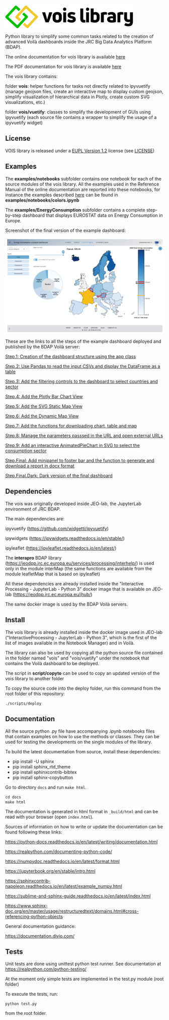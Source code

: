 ![logo](./vois.png)

Python library to simplify some common tasks related to the creation of advanced Voilà dashboards inside the JRC Big Data Analytics Platform (BDAP).

The online documentation for vois library is available [here](https://vois.readthedocs.io/en/latest/1_intro.html)

The PDF documentation for vois library is available [here](https://vois.readthedocs.io/_/downloads/en/latest/pdf/)

The vois library contains:

folder **vois**: helper functions for tasks not directly related to ipyvuetify (manage geojson files, create an interactive map to display custom geojson, simplify visualization of hierarchical data in Plotly, create custom SVG visualizations, etc.)

folder **vois/vuetify**: classes to simplify the development of GUIs using ipyvuetify (each source file contains a wrapper to simplify the usage of a ipyvuetify widget)


## License

VOIS library is released under a
[EUPL Version 1.2](https://joinup.ec.europa.eu/collection/eupl/eupl-text-eupl-12) license (see
[LICENSE](LICENSE))


## Examples

The **examples/notebooks** subfolder contains one notebook for each of the source modules of the vois library. All the examples used in the Reference Manual of the online documentation are reported into these notebooks, for instance the examples described [here](https://vois.readthedocs.io/en/latest/3.1_referenceGeneral.html#module-colors) can be found in **examples/notebooks/colors.ipynb**

The **examples/EnergyConsumption** subfolder contains a complete step-by-step dashboard that displays EUROSTAT data on Energy Consumption in Europe.

Screenshot of the final version of the example dashboard:

![screenshot](./docs/figures/EnergyConsumptionScreenshot.png)

These are the links to all the steps of the example dashboard deployed and published by the BDAP Voilà server:

[Step.1: Creation of the dashboard structure using the app class](https://jeodpp.jrc.ec.europa.eu/eu/dashboard/voila/render/Vaas/EnergyConsumption/EnergyConsumption.1.ipynb)

[Step.2: Use Pandas to read the input CSVs and display the DataFrame as a table](https://jeodpp.jrc.ec.europa.eu/eu/dashboard/voila/render/Vaas/EnergyConsumption/EnergyConsumption.2.ipynb)

[Step.3: Add the filtering controls to the dashboard to select countries and sector](https://jeodpp.jrc.ec.europa.eu/eu/dashboard/voila/render/Vaas/EnergyConsumption/EnergyConsumption.3.ipynb)

[Step.4: Add the Plotly Bar Chart View](https://jeodpp.jrc.ec.europa.eu/eu/dashboard/voila/render/Vaas/EnergyConsumption/EnergyConsumption.4.ipynb)

[Step.5: Add the SVG Static Map View](https://jeodpp.jrc.ec.europa.eu/eu/dashboard/voila/render/Vaas/EnergyConsumption/EnergyConsumption.5.ipynb)

[Step.6: Add the Dynamic Map View](https://jeodpp.jrc.ec.europa.eu/eu/dashboard/voila/render/Vaas/EnergyConsumption/EnergyConsumption.6.ipynb)

[Step.7: Add the functions for downloading chart, table and map](https://jeodpp.jrc.ec.europa.eu/eu/dashboard/voila/render/Vaas/EnergyConsumption/EnergyConsumption.7.ipynb)

[Step.8: Manage the parameters passsed in the URL and open external URLs](https://jeodpp.jrc.ec.europa.eu/eu/dashboard/voila/render/Vaas/EnergyConsumption/EnergyConsumption.8.ipynb)

[Step.9: Add an interactive AnimatedPieChart in SVG to select the consumption sector](https://jeodpp.jrc.ec.europa.eu/eu/dashboard/voila/render/Vaas/EnergyConsumption/EnergyConsumption.9.ipynb)

[Step.Final: Add minipanel to footer bar and the function to generate and download a report in docx format](https://jeodpp.jrc.ec.europa.eu/eu/dashboard/voila/render/Vaas/EnergyConsumption/EnergyConsumption.Final.ipynb)

[Step.Final.Dark: Dark version of the final dashboard](https://jeodpp.jrc.ec.europa.eu/eu/dashboard/voila/render/Vaas/EnergyConsumption/EnergyConsumption.Final.ThemeDark.ipynb)


## Dependencies

The vois was originally developed inside JEO-lab, the JupyterLab environment of JRC BDAP.

The main dependencies are:

ipyvuetify (https://github.com/widgetti/ipyvuetify)

ipywidgets (https://ipywidgets.readthedocs.io/en/stable/)

ipyleaflet (https://ipyleaflet.readthedocs.io/en/latest/)

The **interapro** BDAP library (https://jeodpp.jrc.ec.europa.eu/services/processing/interhelp/) is used only in the module interMap (the same functions are available from the module leafletMap that is based on ipyleaflet)

All these dependencies are already installed inside the "Interactive Processing - JupyterLab - Python 3" docker image that is available on JEO-lab (https://jeodpp.jrc.ec.europa.eu/jhub/)

The same docker image is used by the BDAP Voilà servers.


## Install

The vois library is already installed inside the docker image used in JEO-lab ("InteractiveProcessing - JupyterLab - Python 3", which is the first of the list of images available in the Notebook Manager) and in Voilà.

The library can also be used by copying all the python source file contained in the folder named "vois" and "vois/vuetify" under the notebook that contains the Voilà dashboard to be deployed. 

The script in **script/copyto** can be used to copy an updated version of the vois library to another folder

To copy the source code into the deploy folder, run this command from the root folder of this repository:

```
./scripts/deploy
```


## Documentation

All the source python .py file have accompanying .ipynb notebooks files that contain examples on how to use the methods or classes. They can be used for testing the developments on the single modules of the library.

To build the latest documentation from source, install these dependencies:

* pip install -U sphinx
* pip install sphinx_rtd_theme
* pip install sphinxcontrib-bibtex
* pip install sphinx-copybutton

Go to directory `docs` and run `make html`.

```
cd docs
make html
```


The documentation is generated in html format in `_build/html` and can be read with your browser (open `index.html`).

Sources of information on how to write or update the documentation can be found following these links:

https://python-docs.readthedocs.io/en/latest/writing/documentation.html

https://realpython.com/documenting-python-code/

https://numpydoc.readthedocs.io/en/latest/format.html

https://jupyterbook.org/en/stable/intro.html

https://sphinxcontrib-napoleon.readthedocs.io/en/latest/example_numpy.html

https://sublime-and-sphinx-guide.readthedocs.io/en/latest/index.html

https://www.sphinx-doc.org/en/master/usage/restructuredtext/domains.html#cross-referencing-python-objects

General documentation guidance:

https://documentation.divio.com/


## Tests

Unit tests are done using unittest python test runner. See documentation at https://realpython.com/python-testing/

At the moment only simple tests are implemented in the test.py module (root folder)

To execute the tests, run:

```
python test.py
```

from the root folder.
